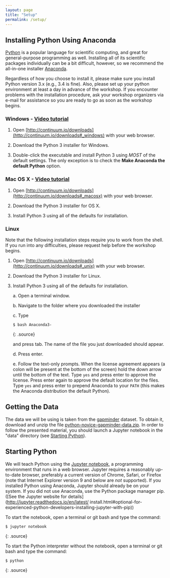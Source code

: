 ```yaml
---
layout: page
title: "Setup"
permalink: /setup/
---
```


## Installing Python Using Anaconda

[Python](https://python.org) is a popular language for scientific computing, and great for
general-purpose programming as well. Installing all of its scientific packages
individually can be a bit difficult, however, so we recommend the all-in-one
installer [Anaconda](https://www.continuum.io/anaconda).

Regardless of how you choose to install it, please make sure you install Python
version 3.x (e.g., 3.4 is fine). Also, please set up your python environment at 
least a day in advance of the workshop.  If you encounter problems with the 
installation procedure, ask your workshop organizers via e-mail for assistance so
you are ready to go as soon as the workshop begins.

### Windows - [Video tutorial](https://www.youtube.com/watch?v=xxQ0mzZ8UvA)

1. Open [http://continuum.io/downloads](http://continuum.io/downloads#_windows) 
    with your web browser.

2. Download the Python 3 installer for Windows.

3. Double-click the executable and install Python 3 using _MOST_ of the
    default settings. The only exception is to check the 
    **Make Anaconda the default Python** option.

### Mac OS X - [Video tutorial](https://www.youtube.com/watch?v=TcSAln46u9U)

1. Open [http://continuum.io/downloads](http://continuum.io/downloads#_macosx) 
    with your web browser.

2. Download the Python 3 installer for OS X.

3. Install Python 3 using all of the defaults for installation.

### Linux
Note that the following installation steps require you to work from the shell. 
If you run into any difficulties, please request help before the workshop begins.

1.  Open [http://continuum.io/downloads](http://continuum.io/downloads#_unix) with your web browser.

2.  Download the Python 3 installer for Linux.

3.  Install Python 3 using all of the defaults for installation.

    a.  Open a terminal window.

    b.  Navigate to the folder where you downloaded the installer

    c.  Type

    ~~~
    $ bash Anaconda3-
    ~~~
    {: .source}

    and press tab.  The name of the file you just downloaded should appear.

    d.  Press enter.

    e.  Follow the text-only prompts.  When the license agreement appears (a colon
        will be present at the bottom of the screen) hold the down arrow until the 
        bottom of the text. Type `yes` and press enter to approve the license. Press 
        enter again to approve the default location for the files. Type `yes` and 
        press enter to prepend Anaconda to your `PATH` (this makes the Anaconda 
        distribution the default Python).

## Getting the Data

The data we will be using is taken from the [gapminder](http://gapminder.org) dataset.
To obtain it, download and unzip the file 
[python-novice-gapminder-data.zip][data-zip].
In order to follow the presented material, you should launch a Jupyter 
notebook in the "data" directory (see [Starting Python](#Starting-Python)).

## Starting Python

We will teach Python using the [Jupyter notebook](http://jupyter.org/), a 
programming environment that runs in a web browser. Jupyter requires a reasonably 
up-to-date browser, preferably a current version of Chrome, Safari, or Firefox 
(note that Internet Explorer version 9 and below are *not* supported). If you 
installed Python using Anaconda, Jupyter should already be on your system. If 
you did not use Anaconda, use the Python package manager pip.
([See the Jupyter website for details](http://jupyter.readthedocs.io/en/latest/
install.html#optional-for-experienced-python-developers-installing-jupyter-with-pip))

To start the notebook, open a terminal or git bash and type the command:

~~~
$ jupyter notebook
~~~
{: .source}

To start the Python interpreter without the notebook, open a terminal 
or git bash and type the command:

~~~
$ python
~~~
{: .source}

[data-zip]: {{site.github.repository_url}}/blob/gh-pages/files/python-novice-gapminder-data.zip
